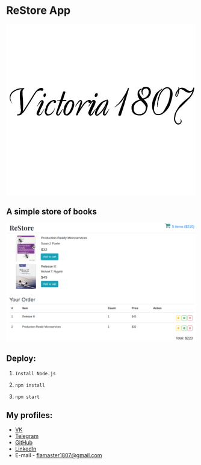 # ReStore App

![](../pictures/victoria.jpg)

## A simple store of books

![](../pictures/restore.png)

## Deploy:

1. `Install Node.js`

2. `npm install`

3. `npm start`

## My profiles:
 - [VK](https://vk.com/victoria_1807)
 - [Telegram](https://telegram.me/Victoria1807)
 - [GitHub](https://github.com/Victoria1807)
 - [LinkedIn](https://www.linkedin.com/in/ostap-pankevych-304419161/)
 - E-mail - flamaster1807@gmail.com
